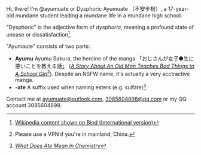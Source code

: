 Hi, there! I'm @ayumuate or Dysphoric Ayumuate （不安步根）, a 17-year-old mundane student leading a mundane life in a mundane high school.

"Dysphoric" is the adjective form of *dysphoria*, meaning a profound state of unease or dissatisfaction[^dysphoria].

"Ayumaute" consists of two parts:

* **Ayumu** Ayumu Sakura, the heroine of the manga 「おじさんが女子●生に悪いことを教える話」 ([*A Story About An Old Man Teaches Bad Things to A School Girl*](https://mangakakalot.com/chapter/ua920785/chapter_1)[^vpn]). Despite an NSFW name, it's actually a very acctractive manga.
* **-ate** A suffix used when naming esters (e.g. sulfate)[^ate].

Contact me at ayumuate@outlook.com, 3085604898@qq.com or my QQ account 3085604898.

[^dysphoria]: [Wikipedia content shown on Bind (International version)](https://bing.com/search?q=dysphoria)
[^ate]: [*What Does Ate Mean In Chemistry*](https://science.blurtit.com/33087/what-does-ate-mean-in-chemistry)
[^vpn]: Please use a VPN if you're in mainland, China.
